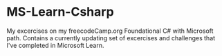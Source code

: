 # MS-Learn-Csharp
My excercises on my freecodeCamp.org Foundational C# with Microsoft path.
Contains a currently updating set of excercises and challenges that I've completed in Microsoft Learn.
